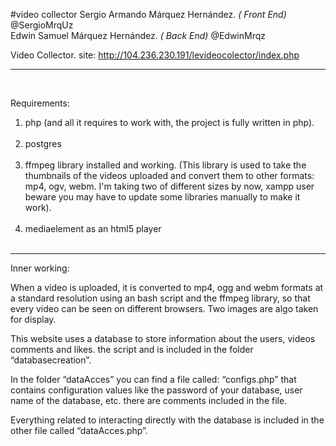 #video collector
Sergio Armando Márquez Hernández. *( Front End)*  @SergioMrqUz <br>
Edwin Samuel Márquez Hernández. *( Back End)*  @EdwinMrqz <br>

Video Collector.  site: http://104.236.230.191/levideocolector/index.php <br>

------
<br>

Requirements:<br> 

1. php (and all it requires to work with, the project is fully written in php). <br> <br>
2. postgres <br><br>
3. ffmpeg library installed and working. (This library is used to take the thumbnails of the videos uploaded and convert them to other formats: mp4, ogv, webm. I'm taking two of different sizes by now, xampp user beware you may have to update some libraries manually to make it work).<br><br>
4. mediaelement as an html5 player<br> <br>


-----
Inner working: <br>

When a video is uploaded, it is converted to mp4, ogg and webm formats at a standard resolution using an bash script and the ffmpeg library, so that every video can be seen on different browsers. Two images are algo taken for display.<br>

This website uses a database to store information about the users, videos comments and likes. 
the script and is included in the folder “databasecreation”.<br>

In the folder “dataAcces” you can find a file called: “configs.php” that contains configuration values like the password of your database, user name of the database, etc. there are comments included in the file. <br>

Everything related to interacting directly with the database is included in the other file called “dataAcces.php”.<br>

 
